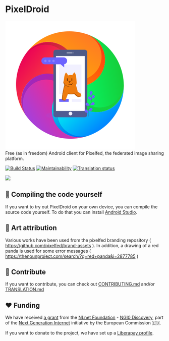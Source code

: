# PixelDroid
![Pixeldroid project logo](pixeldroid_logo.png)  
Free (as in freedom) Android client for Pixelfed, the federated image sharing platform.

[![Build Status](https://gitlab.shinice.net/pixeldroid/PixelDroid/badges/master/pipeline.svg)](https://gitlab.shinice.net/pixeldroid/PixelDroid/pipelines) [![Maintainability](https://api.codeclimate.com/v1/badges/a4f1747dc60b96eb74df/maintainability)](https://codeclimate.com/github/H-PixelDroid/PixelDroid/maintainability) [![Translation status](https://weblate.pixeldroid.org/widgets/pixeldroid/-/pixeldroid/svg-badge.svg)](https://weblate.pixeldroid.org/engage/pixeldroid/?utm_source=widget)  

<a href=https://apt.izzysoft.de/fdroid/index/apk/com.h.pixeldroid><img src="https://gitlab.com/IzzyOnDroid/repo/-/raw/master/assets/IzzyOnDroid.png" width="170"></a>

## 🔧 Compiling the code yourself  
If you want to try out PixelDroid on your own device, you can compile the source code yourself. To do that you can install [Android Studio](https://developer.android.com/studio/).  

## 🎨 Art attribution  
Various works have been used from the pixelfed branding repository ( https://github.com/pixelfed/brand-assets ). In addition, a drawing of a red panda is used for some error messages ( https://thenounproject.com/search/?q=red+panda&i=2877785 )

## 🤝 Contribute  
If you want to contribute, you can check out [CONTRIBUTING.md](CONTRIBUTING.md) and/or [TRANSLATION.md](TRANSLATION.md)


## ❤ Funding
We have received [a grant](https://nlnet.nl/project/PixelDroid/) from the [NLnet Foundation](https://nlnet.nl) - [NGI0
Discovery](https://nlnet.nl/discovery/), part of the [Next Generation
Internet](https://ngi.eu) initiative by the European Commission 🇪🇺.  

If you want to donate to the project, we have set up a [Liberapay profile](https://liberapay.com/PixelDroid/).
